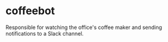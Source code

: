# coffeebot
Responsible for watching the office's coffee maker and sending notifications to a Slack channel.
